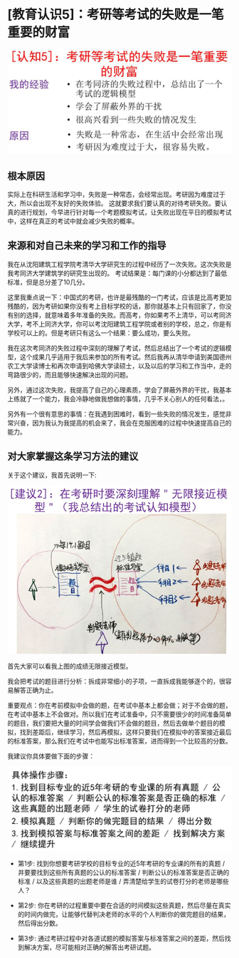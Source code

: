 # [教育认识5]：考研等考试的失败是一笔重要的财富

![](/images/章4-最大限度利用现有教育系统的资源/5.考研等考试的失败是一笔重要的财富/幻灯片7.JPG)

## 根本原因

实际上在科研生活和学习中，失败是一种常态，会经常出现。考研因为难度过于大，所以会出现不友好的失败体验。
这就要求我们要认真的对待考研失败。要认真的进行规划，今早进行针对每一个考题模拟考试，让失败出现在平日的模拟考试中，这样在真正的考试中就会减少失败的概率。

## 来源和对自己未来的学习和工作的指导

我在从沈阳建筑工程学院考清华大学研究生的过程中经历了一次失败。这次失败是我考同济大学建筑学的研究生出现的。
考试结果是：每门课的小分都达到了最低标准，但是总分差了10几分。

这里我重点说一下：中国式的考研，也许是最残酷的一门考试，应该是比高考更加残酷的，因为考研如果你没有考上目标学校的话，那你就基本上只有回家了，你没有别的选择，就意味着多年准备的失败。而高考，你如果考不上清华，可以考同济大学，考不上同济大学，你可以考沈阳建筑工程学院或者别的学校，总之，你是有学校可以上的。但是考研只有这么一个结果：要么成功，要么失败。

我在这次考同济的失败过程中深刻的理解了考试，然后总结出了一个考试的逻辑模型，这个成果几乎适用于我后来参加的所有考试。然后我再从清华申请到美国德州农工大学读博士和再次申请到哈佛大学读硕士，以及以后的学习和工作当中，走的弯路很少的，而且能够快速解决出现的问题。

另外，通过这次失败，我提高了自己的心理素质，学会了屏蔽外界的干扰，我基本上练就了一个能力，我会冷静地做我想做的事情，几乎不关心别人的任何看法，。

另外有一个很有意思的事情：在我遇到困难时，看到一些失败的情况发生，感觉非常兴奋，因为我认为我提高的机会来了，我会在克服困难的过程中快速提高自己的能力。

## 对大家掌握这条学习方法的建议

关于这个建议，我首先说明一下:

![](/images/章4-最大限度利用现有教育系统的资源/5.考研等考试的失败是一笔重要的财富/幻灯片10.JPG)

首先大家可以看我上图的成绩无限接近模型。

我会把考试的题目进行分析：拆成非常细小的子项，一直拆成我能够逐个的，很容易解答正确为止。

重要观点：你在考前模拟中会做的题，在考试中基本上都会做；对于不会做的题，在考试中基本上不会做对。所以我们在考试准备中，只不需要很少的时间准备简单的题目，我们要把大量的时间学会做我们不会做的题目，然后去做单个题目的模拟，找到差距后，继续学习，然后再模拟，这样只要我们在模拟中的答案接近最后的标准答案，那么我们在考试中也能写出标准答案，进而得到一个比较高的分数。

我建议你具体要做下面的步骤：

![](/images/章4-最大限度利用现有教育系统的资源/5.考研等考试的失败是一笔重要的财富/幻灯片11.JPG)

- 第1步: 找到你想要考研学校的目标专业的近5年考研的专业课的所有的真题 / 并要要找到这些所有真题的公认的标准答案 / 判断公认的标准答案是否正确的标准 / 以及这些真题的出题老师是谁 /  弄清楚给学生的试卷打分的老师是哪些人？

- 第2步: 你在考研的过程重要中要在合适的时间模拟这些真题，然后尽量在真实的时间内做完，让能够代替判决老师的水平的个人判断你的做完题目的结果，然后得出分数。

- 第3步: 通过考研过程中对各道试题的模拟答案与标准答案之间的差距，然后找到解决方案，尽可能相对正确的解答出考研试题。
